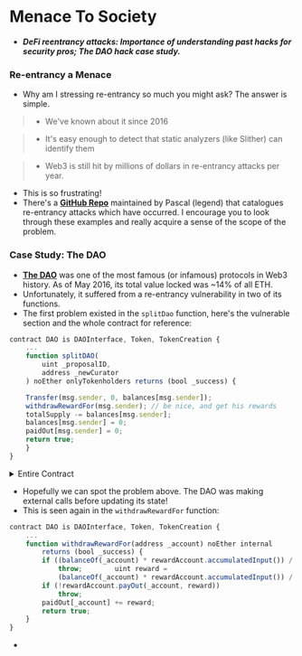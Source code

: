 # Menace To Society
- ***DeFi reentrancy attacks: Importance of understanding past hacks for security pros; The DAO hack case study.***

### Re-entrancy a Menace
- Why am I stressing re-entrancy so much you might ask? The answer is simple.

> * We've known about it since 2016

> * It's easy enough to detect that static analyzers (like Slither) can identify them

> * Web3 is still hit by millions of dollars in re-entrancy attacks per year.

- This is so frustrating!
- There's a **[GitHub Repo](https://github.com/pcaversaccio/reentrancy-attacks)** maintained by Pascal (legend) that catalogues re-entrancy attacks which have occurred. I encourage you to look through these examples and really acquire a sense of the scope of the problem.

### Case Study: The DAO
- **[The DAO](https://en.wikipedia.org/wiki/The_DAO)** was one of the most famous (or infamous) protocols in Web3 history. As of May 2016, its total value locked was \~14% of all ETH.
- Unfortunately, it suffered from a re-entrancy vulnerability in two of its functions.
- The first problem existed in the `splitDao` function, here's the vulnerable section and the whole contract for reference:

```js
contract DAO is DAOInterface, Token, TokenCreation {
    ...
    function splitDAO(
        uint _proposalID,
        address _newCurator
    ) noEther onlyTokenholders returns (bool _success) {

    Transfer(msg.sender, 0, balances[msg.sender]);
    withdrawRewardFor(msg.sender); // be nice, and get his rewards
    totalSupply -= balances[msg.sender];
    balances[msg.sender] = 0;
    paidOut[msg.sender] = 0;
    return true;
    }
}
```

<details>
<summary>Entire Contract</summary>

```js
contract DAO is DAOInterface, Token, TokenCreation {
    function splitDAO(
        uint _proposalID,
        address _newCurator
    ) noEther onlyTokenholders returns (bool _success) {        Proposal p = proposals[_proposalID];        // Sanity check        if (now < p.votingDeadline  // has the voting deadline arrived?
            //The request for a split expires XX days after the voting deadline
            || now > p.votingDeadline + splitExecutionPeriod
            // Does the new Curator address match?
            || p.recipient != _newCurator
            // Is it a new curator proposal?
            || !p.newCurator
            // Have you voted for this split?
            || !p.votedYes[msg.sender]
            // Did you already vote on another proposal?
            || (blocked[msg.sender] != _proposalID && blocked[msg.sender] != 0) )  {
            throw;
        }        // If the new DAO doesn't exist yet, create the new DAO and store the
        // current split data
        if (address(p.splitData[0].newDAO) == 0) {
            p.splitData[0].newDAO = createNewDAO(_newCurator);
            // Call depth limit reached, etc.
            if (address(p.splitData[0].newDAO) == 0)
                throw;
            // should never happen
            if (this.balance < sumOfProposalDeposits)
                throw;
            p.splitData[0].splitBalance = actualBalance();
            p.splitData[0].rewardToken = rewardToken[address(this)];
            p.splitData[0].totalSupply = totalSupply;
            p.proposalPassed = true;
        }        // Move ether and assign new Tokens
        uint fundsToBeMoved =
            (balances[msg.sender] * p.splitData[0].splitBalance) /
            p.splitData[0].totalSupply;
        if (p.splitData[0].newDAO.createTokenProxy.value(fundsToBeMoved)(msg.sender) == false)
            throw;        // Assign reward rights to new DAO
        uint rewardTokenToBeMoved =
            (balances[msg.sender] * p.splitData[0].rewardToken) / p.splitData[0].totalSupply;        uint paidOutToBeMoved = DAOpaidOut[address(this)] * rewardTokenToBeMoved /
            rewardToken[address(this)];        rewardToken[address(p.splitData[0].newDAO)] += rewardTokenToBeMoved;
        if (rewardToken[address(this)] < rewardTokenToBeMoved)
            throw;
        rewardToken[address(this)] -= rewardTokenToBeMoved;        DAOpaidOut[address(p.splitData[0].newDAO)] += paidOutToBeMoved;
        if (DAOpaidOut[address(this)] < paidOutToBeMoved)
            throw;
        DAOpaidOut[address(this)] -= paidOutToBeMoved;        // Burn DAO Tokens
        Transfer(msg.sender, 0, balances[msg.sender]);
        withdrawRewardFor(msg.sender); // be nice, and get his rewards
        totalSupply -= balances[msg.sender];
        balances[msg.sender] = 0;
        paidOut[msg.sender] = 0;
        return true;
    }
}
```

</details>

- Hopefully we can spot the problem above. The DAO was making external calls before updating its state!
- This is seen again in the `withdrawRewardFor` function:

```js
contract DAO is DAOInterface, Token, TokenCreation {
    ...
    function withdrawRewardFor(address _account) noEther internal
        returns (bool _success) {
        if ((balanceOf(_account) * rewardAccount.accumulatedInput()) / totalSupply < paidOut[_account])
            throw;        uint reward =
            (balanceOf(_account) * rewardAccount.accumulatedInput()) / totalSupply - paidOut[_account];
        if (!rewardAccount.payOut(_account, reward))
            throw;
        paidOut[_account] += reward;
        return true;
    }
}
```

- 